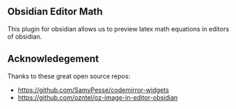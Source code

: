 ## Obsidian Editor Math

This plugin for obsidian allows us to preview latex math equations in editors of obsidian.

## Acknowledegement

Thanks to these great open source repos:

- https://github.com/SamyPesse/codemirror-widgets
- https://github.com/ozntel/oz-image-in-editor-obsidian